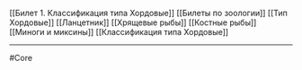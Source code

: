 [[Билет 1. Классификация типа Хордовые]]
[[Билеты по зоологии]]
[[Тип Хордовые]]
[[Ланцетник]]
[[Хрящевые рыбы]]
[[Костные рыбы]]
[[Миноги и миксины]]
[[Классификация типа Хордовые]]

---
#Core 